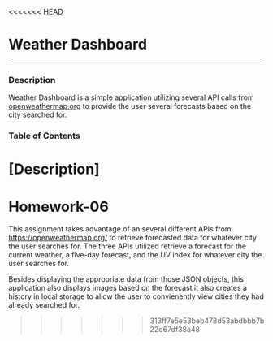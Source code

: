 <<<<<<< HEAD
# Weather Dashboard

---

### Description

Weather Dashboard is a simple application utilizing several API calls from [openweathermap.org](openweathermap.org) to provide the user several forecasts based on the city searched for.

### Table of Contents

[Description]
=======
# Homework-06
This assignment takes advantage of an several different APIs from https://openweathermap.org/ to retrieve forecasted data for whatever city the user searches for. The three APIs utilized retrieve a forecast for the current weather, a five-day forecast, and the UV index for whatever city the user searches for.

Besides displaying the appropriate data from those JSON objects, this application also displays images based on the forecast it also creates a history in local storage to allow the user to convienently view cities they had already searched for.
>>>>>>> 313ff7e5e53beb478d53abdbbb7b22d67df38a48
